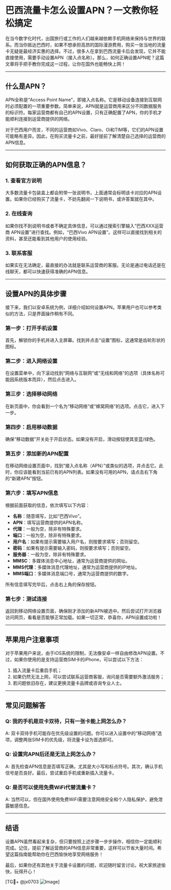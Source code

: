 # 巴西流量卡怎么设置APN？一文教你轻松搞定

在当今数字化时代，出国旅行或工作的人们越来越依赖手机网络来保持与世界的联系。而当你抵达巴西时，如果不想承担高昂的国际漫游费用，购买一张当地的流量卡无疑是最经济实惠的选择。不过，很多人在拿到巴西流量卡后会发现，它并不能直接使用，需要手动设置APN（接入点名称）。那么，如何正确设置APN呢？这篇文章将手把手教你完成这一过程，让你在国外也能畅快上网！

---

## 什么是APN？

APN全称是“Access Point Name”，即接入点名称。它是移动设备连接到互联网时必须配置的一项重要参数。简单来说，APN就是运营商用来区分不同数据服务的标识符。每家运营商都有自己的APN设置，只有正确配置了APN，你的手机才能顺利连接到运营商提供的网络。

对于巴西用户而言，不同的运营商如Vivo、Claro、Oi和TIM等，它们的APN设置可能略有差异。因此，在购买流量卡之前，最好提前了解清楚自己选择的运营商的APN信息。

---

## 如何获取正确的APN信息？

### 1. 查看官方说明
大多数流量卡包装盒上都会附带一张说明书，上面通常会标明该卡对应的APN设置。如果你已经购买了流量卡，不妨先翻阅一下说明书，或许答案就在其中。

### 2. 在线查询
如果你找不到说明书或者不确定具体信息，可以通过搜索引擎输入“巴西XXX运营商 APN设置”进行查找。例如，“巴西Vivo APN设置”。这样可以直接找到相关的资料，甚至还能看到其他用户的使用经验。

### 3. 联系客服
如果实在无法确定，最直接的办法就是联系运营商的客服。无论是通过电话还是在线聊天，都可以快速获得准确的APN信息。

---

## 设置APN的具体步骤

接下来，我们以安卓系统为例，详细介绍如何设置APN。苹果用户也可以参考类似的方法，只是界面操作稍有不同。

### 第一步：打开手机设置
首先，解锁你的手机并进入主屏幕。找到并点击“设置”图标，这通常是齿轮形状的图标。

### 第二步：进入网络设置
在设置菜单中，向下滚动找到“网络与互联网”或“无线和网络”的选项（具体名称可能因系统版本而异），然后点击进入。

### 第三步：选择移动网络
在新页面中，你会看到一个名为“移动网络”或“蜂窝网络”的选项。点击它，进入下一步。

### 第四步：启用移动数据
确保“移动数据”开关处于开启状态。如果没有开启，滑动按钮使其变蓝/绿色。

### 第五步：添加新的APN配置
在移动网络设置页面中，找到“接入点名称（APN）”或类似的选项，并点击它。此时，你应该能看到当前已有的APN列表。如果没有可用的APN，请点击右下角的“新建APN”按钮。

### 第六步：填写APN信息
根据前面获取的信息，依次填写以下内容：
- **名称**：随意填写，比如“巴西Vivo”。
- **APN**：填写运营商提供的APN名称。
- **代理**：一般为空，除非有特殊要求。
- **端口**：一般为空，除非有特殊要求。
- **用户名**：如果有提示需要输入用户名，则按要求填写；否则留空。
- **密码**：如果有提示需要输入密码，则按要求填写；否则留空。
- **服务器**：一般为空，除非有特殊要求。
- **MMSC**：多媒体消息中心地址，通常为运营商提供的网址。
- **MMS代理**：多媒体消息代理地址，通常为运营商提供的IP地址。
- **MMS端口**：多媒体消息端口号，通常为运营商提供的数字。

所有信息填写完毕后，点击右上角的保存按钮。

### 第七步：测试连接
返回到移动网络设置页面，确保刚才添加的新APN被选中。然后尝试打开浏览器访问网页，看看是否能够正常加载。如果一切正常，恭喜你，APN设置成功啦！

---

## 苹果用户注意事项

对于苹果用户来说，由于iOS系统的限制，无法像安卓一样自由修改APN设置。不过，如果你使用的是支持运营商SIM卡的iPhone，可以尝试以下方法：

1. 插入流量卡后重启手机；
2. 如果仍然无法上网，可以尝试联系运营商客服，询问是否需要额外激活服务；
3. 若问题依旧存在，建议更换流量卡品牌或咨询专业人士。

---

## 常见问题解答

### Q: 我的手机是双卡双待，只有一张卡能上网怎么办？
A: 双卡双待手机可能存在优先级设置的问题。你可以进入设置中的“移动网络”选项，调整两张SIM卡的优先级，将流量卡设为首选即可。

### Q: 设置完APN后还是无法上网怎么办？
A: 首先检查APN信息是否填写正确，尤其是大小写和标点符号。其次，确认手机信号是否良好。最后，尝试重启手机或重新插入流量卡。

### Q: 是否可以使用免费WiFi代替流量卡？
A: 当然可以，但在国外使用免费WiFi需要注意网络安全和个人隐私保护，避免泄露敏感信息。

---

## 结语

设置APN虽然看起来复杂，但只要按照上述步骤一步步操作，相信你一定能顺利完成。记住，提前了解运营商的APN信息非常重要，这样可以节省大量时间。希望这篇指南能帮助你在巴西愉快地享受网络服务！

最后，如果你还有其他关于流量卡设置的问题，欢迎随时留言讨论。祝大家旅途愉快，玩得开心！

[TG💪+ @jx0703 ![Image](https://github.com/user-attachments/assets/dbca1d08-cadb-493c-b0ec-ad6f7a83f270)]